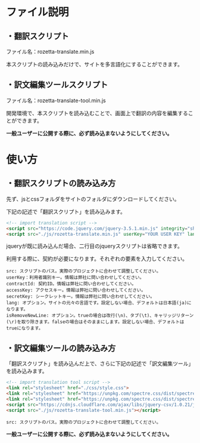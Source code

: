 # ファイル説明

## ・翻訳スクリプト

ファイル名：rozetta-translate.min.js

本スクリプトの読み込みだけで、サイトを多言語化にすることができます。


## ・訳文編集ツールスクリプト

ファイル名：rozetta-translate-tool.min.js

開発環境で、本スクリプトを読み込むことで、画面上で翻訳の内容を編集することができます。

**一般ユーザーに公開する際に、必ず読み込まないようにしてください。**




# 使い方

## ・翻訳スクリプトの読み込み方

先ず、jsとcssフォルダをサイトのフォルダにダウンロードしてください。

下記の記述で「翻訳スクリプト」を読み込みます。

```html
<!-- import translation script -->
<script src="https://code.jquery.com/jquery-3.5.1.min.js" integrity="sha256-9/aliU8dGd2tb6OSsuzixeV4y/faTqgFtohetphbbj0=" crossorigin="anonymous" data-no-defer=""></script>
<script src="./js/rozetta-translate.min.js" userKey="YOUR USER KEY" lang="ja" contractId="YOUR CONTRACT ID" accessKey="YOUR ACCESS KEY" secretKey="YOUR SECRET KEY"></script>
```

jqueryが既に読み込んだ場合、二行目のjqueryスクリプトは省略できます。

利用する際に、契約が必要になります。それぞれの要素を入力してください。

    src: スクリプトのパス。実際のプロジェクトに合わせて調整してください。
    userKey：利用者識別キー。情報は弊社に問い合わせしてください。
    contractId: 契約ID。情報は弊社に問い合わせしてください。
    accessKey: アクセスキー。情報は弊社に問い合わせしてください。
    secretKey: シークレットキー。情報は弊社に問い合わせしてください。
    lang: オプション。サイトの元々の言語です。設定しない場合、デフォルトは日本語(ja)になります。
    isRemoveNewLine: オプション。trueの場合は改行(\n)、タブ(\t)、キャリッジリターン(\r)を取り除きます。falseの場合はそのままにします。設定しない場合、デフォルトはtrueになります。





## ・訳文編集ツールの読み込み方

「翻訳スクリプト」を読み込んだ上で、さらに下記の記述で「訳文編集ツール」を読み込みます。

```html
<!-- import translation tool script -->
<link rel="stylesheet" href="./css/style.css">
<link rel="stylesheet" href="https://unpkg.com/spectre.css/dist/spectre-exp.min.css">
<link rel="stylesheet" href="https://unpkg.com/spectre.css/dist/spectre-icons.min.css">
<script src="https://cdnjs.cloudflare.com/ajax/libs/jquery-csv/1.0.21/jquery.csv.min.js" integrity="sha512-Y8iWYJDo6HiTo5xtml1g4QqHtl/PO1w+dmUpQfQSOTqKNsMhExfyPN2ncNAe9JuJUSKzwK/b6oaNPop4MXzkwg==" crossorigin="anonymous" referrerpolicy="no-referrer"></script>
<script src="./js/rozetta-translate-tool.min.js"></script>
```

    src: スクリプトのパス。実際のプロジェクトに合わせて調整してください。

**一般ユーザーに公開する際に、必ず読み込まないようにしてください。**

